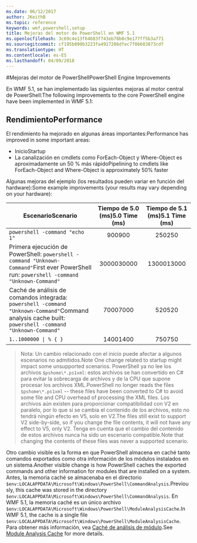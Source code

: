 ```yaml
---
ms.date: 06/12/2017
author: JKeithB
ms.topic: reference
keywords: wmf,powershell,setup
title: Mejoras del motor de PowerShell en WMF 5.1
ms.openlocfilehash: 3c69c4e13f64683f743eb78b0c9e177ff5b3a771
ms.sourcegitcommit: cf195b090b3223fa4917206dfec7f0b603873cdf
ms.translationtype: HT
ms.contentlocale: es-ES
ms.lasthandoff: 04/09/2018
---
```

#<a name="powershell-engine-improvements"></a><span data-ttu-id="21fa6-103">Mejoras del motor de PowerShell</span><span class="sxs-lookup"><span data-stu-id="21fa6-103">PowerShell Engine Improvements</span></span>

<span data-ttu-id="21fa6-104">En WMF 5.1, se han implementado las siguientes mejoras al motor central de PowerShell:</span><span class="sxs-lookup"><span data-stu-id="21fa6-104">The following improvements to the core PowerShell engine have been implemented in WMF 5.1:</span></span>


## <a name="performance"></a><span data-ttu-id="21fa6-105">Rendimiento</span><span class="sxs-lookup"><span data-stu-id="21fa6-105">Performance</span></span> ##

<span data-ttu-id="21fa6-106">El rendimiento ha mejorado en algunas áreas importantes:</span><span class="sxs-lookup"><span data-stu-id="21fa6-106">Performance has improved in some important areas:</span></span>

- <span data-ttu-id="21fa6-107">Inicio</span><span class="sxs-lookup"><span data-stu-id="21fa6-107">Startup</span></span>
- <span data-ttu-id="21fa6-108">La canalización en cmdlets como ForEach-Object y Where-Object es aproximadamente un 50 % más rápido</span><span class="sxs-lookup"><span data-stu-id="21fa6-108">Pipelining to cmdlets like ForEach-Object and Where-Object is approximately 50% faster</span></span>

<span data-ttu-id="21fa6-109">Algunas mejoras del ejemplo (los resultados pueden variar en función del hardware):</span><span class="sxs-lookup"><span data-stu-id="21fa6-109">Some example improvements (your results may vary depending on your hardware):</span></span>

| <span data-ttu-id="21fa6-110">Escenario</span><span class="sxs-lookup"><span data-stu-id="21fa6-110">Scenario</span></span> | <span data-ttu-id="21fa6-111">Tiempo de 5.0 (ms)</span><span class="sxs-lookup"><span data-stu-id="21fa6-111">5.0 Time (ms)</span></span> | <span data-ttu-id="21fa6-112">Tiempo de 5.1 (ms)</span><span class="sxs-lookup"><span data-stu-id="21fa6-112">5.1 Time (ms)</span></span> |
| -------- | :---------------: | :---------------: |
| `powershell -command "echo 1"` | <span data-ttu-id="21fa6-113">900</span><span class="sxs-lookup"><span data-stu-id="21fa6-113">900</span></span> | <span data-ttu-id="21fa6-114">250</span><span class="sxs-lookup"><span data-stu-id="21fa6-114">250</span></span> |
| <span data-ttu-id="21fa6-115">Primera ejecución de PowerShell: `powershell -command "Unknown-Command"`</span><span class="sxs-lookup"><span data-stu-id="21fa6-115">First ever PowerShell run: `powershell -command "Unknown-Command"`</span></span> | <span data-ttu-id="21fa6-116">30000</span><span class="sxs-lookup"><span data-stu-id="21fa6-116">30000</span></span> | <span data-ttu-id="21fa6-117">13000</span><span class="sxs-lookup"><span data-stu-id="21fa6-117">13000</span></span> |
| <span data-ttu-id="21fa6-118">Caché de análisis de comandos integrada: `powershell -command "Unknown-Command"`</span><span class="sxs-lookup"><span data-stu-id="21fa6-118">Command analysis cache built: `powershell -command "Unknown-Command"`</span></span> | <span data-ttu-id="21fa6-119">7000</span><span class="sxs-lookup"><span data-stu-id="21fa6-119">7000</span></span> | <span data-ttu-id="21fa6-120">520</span><span class="sxs-lookup"><span data-stu-id="21fa6-120">520</span></span> |
| <code>1..1000000 &#124; % { }</code> | <span data-ttu-id="21fa6-121">1400</span><span class="sxs-lookup"><span data-stu-id="21fa6-121">1400</span></span> | <span data-ttu-id="21fa6-122">750</span><span class="sxs-lookup"><span data-stu-id="21fa6-122">750</span></span> |

> <span data-ttu-id="21fa6-123">Nota: Un cambio relacionado con el inicio puede afectar a algunos escenarios no admitidos.</span><span class="sxs-lookup"><span data-stu-id="21fa6-123">Note One change related to startup might impact some unsupported scenarios.</span></span>
> <span data-ttu-id="21fa6-124">PowerShell ya no lee los archivos `$pshome\*.ps1xml`: estos archivos se han convertido en C# para evitar la sobrecarga de archivos y de la CPU que supone procesar los archivos XML.</span><span class="sxs-lookup"><span data-stu-id="21fa6-124">PowerShell no longer reads the files `$pshome\*.ps1xml` -- these files have been converted to C# to avoid some file and CPU overhead of processing the XML files.</span></span>
<span data-ttu-id="21fa6-125">Los archivos aún existen para proporcionar compatibilidad con V2 en paralelo, por lo que si se cambia el contenido de los archivos, esto no tendrá ningún efecto en V5, solo en V2.</span><span class="sxs-lookup"><span data-stu-id="21fa6-125">The files still exist to support V2 side-by-side, so if you change the file contents, it will not have any effect to V5, only V2.</span></span>
<span data-ttu-id="21fa6-126">Tenga en cuenta que el cambio del contenido de estos archivos nunca ha sido un escenario compatible.</span><span class="sxs-lookup"><span data-stu-id="21fa6-126">Note that changing the contents of these files was never a supported scenario.</span></span>

<span data-ttu-id="21fa6-127">Otro cambio visible es la forma en que PowerShell almacena en caché tanto comandos exportados como otra información de los módulos instalados en un sistema.</span><span class="sxs-lookup"><span data-stu-id="21fa6-127">Another visible change is how PowerShell caches the exported commands and other information for modules that are installed on a system.</span></span>
<span data-ttu-id="21fa6-128">Antes, la memoria caché se almacenaba en el directorio `$env:LOCALAPPDATA\Microsoft\Windows\PowerShell\CommandAnalysis`.</span><span class="sxs-lookup"><span data-stu-id="21fa6-128">Previously, this cache was stored in the directory `$env:LOCALAPPDATA\Microsoft\Windows\PowerShell\CommandAnalysis`.</span></span>
<span data-ttu-id="21fa6-129">En WMF 5.1, la memoria caché es un único archivo `$env:LOCALAPPDATA\Microsoft\Windows\PowerShell\ModuleAnalysisCache`.</span><span class="sxs-lookup"><span data-stu-id="21fa6-129">In WMF 5.1, the cache is a single file `$env:LOCALAPPDATA\Microsoft\Windows\PowerShell\ModuleAnalysisCache`.</span></span>
<span data-ttu-id="21fa6-130">Para obtener más información, vea [Caché de análisis de módulo](scenarios-features.md#module-analysis-cache).</span><span class="sxs-lookup"><span data-stu-id="21fa6-130">See [Module Analysis Cache](scenarios-features.md#module-analysis-cache) for more details.</span></span>